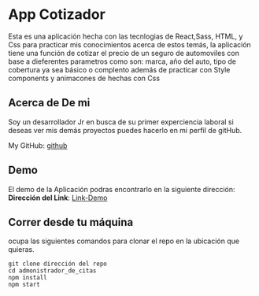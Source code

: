 # App Cotizador

Esta es una aplicación hecha con las tecnlogias de React,Sass, HTML, y Css para practicar mis conocimientos acerca de estos temás, la aplicación tiene una función de cotizar el precio de un seguro de automoviles con base a dieferentes parametros como son: marca, año del auto, tipo de cobertura ya sea básico o complento además de practicar con Style components y animacones de hechas con Css

## Acerca de De mi

Soy un desarrollador Jr en busca de su primer experciencia laboral si deseas ver mis demás proyectos puedes hacerlo en mi perfil de gitHub.

My GitHub: [github](https://github.com/UrielBm)

## Demo

El demo de la Aplicación podras encontrarlo en la siguiente dirección:
**Dirección del Link**: [Link-Demo](https://presupuesto-lyart.vercel.app/)

## Correr desde tu máquina

ocupa las siguientes comandos para clonar el repo en la ubicación que quieras.
```
git clone dirección del repo
cd admonistrador_de_citas
npm install
npm start

```
